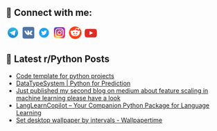 ## 🔎 Connect with me:
[<img src="https://github.com/bullbesh/bullbesh/blob/main/images/Telegram.png" width="32" height="32" />](https://t.me/bullbesh)
[<img src="https://github.com/bullbesh/bullbesh/blob/main/images/VK.png" width="32" height="32" />](https://vk.com/bullbesh)
[<img src="https://github.com/bullbesh/bullbesh/blob/main/images/Twitter.png" width="32" height="32" />](https://twitter.com/bullbesh1)
[<img src="https://github.com/bullbesh/bullbesh/blob/main/images/Instagram.png" width="32" height="32" />](https://www.instagram.com/bullbesh)
[<img src="https://github.com/bullbesh/bullbesh/blob/main/images/Reddit.png" width="32" height="32" />](https://www.reddit.com/user/bullbesh)
[<img src="https://github.com/bullbesh/bullbesh/blob/main/images/YouTube.png" width="32" height="32" />](https://www.youtube.com/channel/UCtfjRs6uzgq5mfm8S06WTcg)

## 📕 Latest r/Python Posts
<!-- BLOG-POST-LIST:START -->
- [Code template for python projects](https://www.reddit.com/r/Python/comments/16r7rg1/code_template_for_python_projects/)
- [DataTypeSystem | Python for Prediction](https://www.reddit.com/r/Python/comments/16r7g1j/datatypesystem_python_for_prediction/)
- [Just published my second blog on medium about feature scaling in machine learning please have a look](https://www.reddit.com/r/Python/comments/16r4o5b/just_published_my_second_blog_on_medium_about/)
- [LangLearnCopilot – Your Companion Python Package for Language Learning](https://www.reddit.com/r/Python/comments/16r4ddp/langlearncopilot_your_companion_python_package/)
- [Set desktop wallpaper by intervals - Wallpapertime](https://www.reddit.com/r/Python/comments/16r3tsh/set_desktop_wallpaper_by_intervals_wallpapertime/)
<!-- BLOG-POST-LIST:END -->
